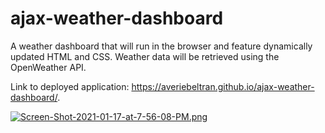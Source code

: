 # ajax-weather-dashboard

A weather dashboard that will run in the browser and feature dynamically updated HTML and CSS. Weather data will be retrieved using the OpenWeather API.

Link to deployed application:  https://averiebeltran.github.io/ajax-weather-dashboard/.

[![Screen-Shot-2021-01-17-at-7-56-08-PM.png](https://i.postimg.cc/qBxfCZhh/Screen-Shot-2021-01-17-at-7-56-08-PM.png)](https://postimg.cc/14X7kBKs)



